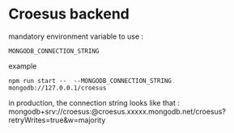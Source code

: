 # Croesus backend

mandatory environment variable to use :

```
MONGODB_CONNECTION_STRING
```

example

```
npm run start --  --MONGODB_CONNECTION_STRING mongodb://127.0.0.1/croesus
```

in production, the connection string looks like that :
mongodb+srv://croesus:<password>@croesus.xxxxx.mongodb.net/croesus?retryWrites=true&w=majority
